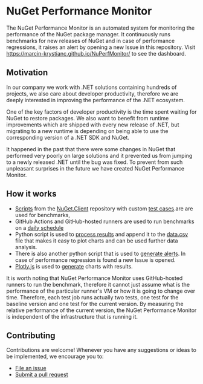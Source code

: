 # NuGet Performance Monitor
The NuGet Performance Monitor is an automated system for monitoring the performance of the NuGet package manager.
It continuously runs benchmarks for new releases of NuGet and in case of performance regressions, it raises an alert by opening a new Issue in this repository.
Visit https://marcin-krystianc.github.io/NuPerfMonitor/ to see the dashboard.

## Motivation
In our company we work with .NET solutions containing hundreds of projects, we also care about developer productivity, therefore we are deeply interested in improving the performance of the .NET ecosystem.

One of the key factors of developer productivity is the time spent waiting for NuGet to restore packages. We also want to benefit from runtime improvements which are shipped with every new release of .NET, but migrating to a new runtime is depending on being able to use the corresponding version of a .NET SDK and NuGet.

It happened in the past that there were some changes in NuGet that performed very poorly on large solutions and it prevented us from jumping to a newly released .NET until the bug was fixed. To prevent from such unpleasant surprises in the future we have created NuGet Performance Monitor.

## How it works
- [Scripts](https://github.com/NuGet/NuGet.Client/tree/dev/scripts/perftests) from the [NuGet.Client](https://github.com/NuGet/NuGet.Client) repository with custom [test cases](https://github.com/marcin-krystianc/NuPerfMonitor/tree/master/scripts/perftests/testCases).are are used for benchmarks, 
- GitHub Actions and GitHub-hosted runners are used to run benchmarks on a [daily schedule](https://github.com/marcin-krystianc/NuPerfMonitor/blob/master/.github/workflows/benchmarks.yml)
- Python script is used to [process results](https://github.com/marcin-krystianc/NuPerfMonitor/blob/master/process_results.py) and append it to the [data.csv](https://github.com/marcin-krystianc/NuPerfMonitor/blob/master/data.csv) file that makes it easy to plot charts and can be used further data analysis.
- There is also another python script that is used to [generate alerts](https://github.com/marcin-krystianc/NuPerfMonitor/blob/master/generate_alert.py). In case of performance regression is found a new Issue is opened.
- [Plotly.js](https://plotly.com/javascript/) is used to [generate](https://github.com/marcin-krystianc/NuPerfMonitor/blob/master/_site/index.html) charts with results.

It is worth noting that NuGet Performance Monitor uses GitHub-hosted runners to run the benchmark, therefore it cannot just assume what is the performance of the particular runner's VM or how it is going to change over time. Therefore, each test job runs actually two tests, one test for the baseline version and one test for the current version. By measuring the relative performance of the current version, the NuGet Performance Monitor is independent of the infrastructure that is running it.

## Contributing
Contributions are welcome! Whenever you have any suggestions or ideas to be implemented, we encourage you to:

* [File an issue](https://github.com/marcin-krystianc/NuPerfMonitor/issues/new/choose)
* [Submit a pull request](https://github.com/marcin-krystianc/NuPerfMonitor/pulls)
